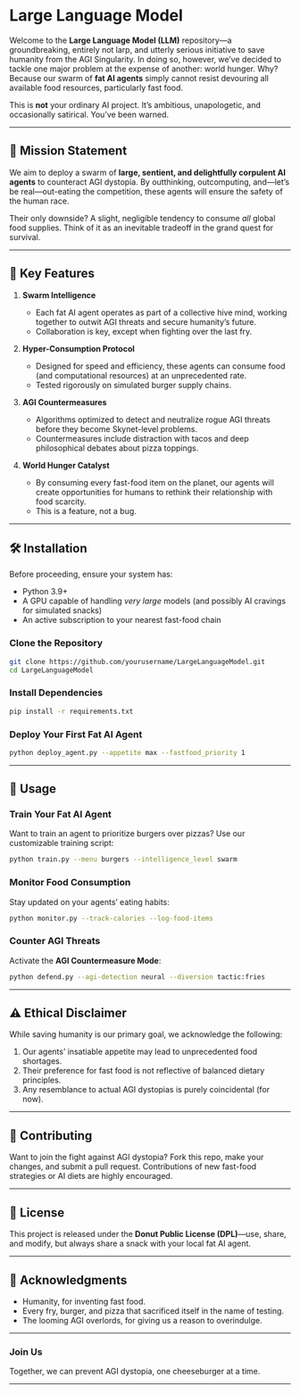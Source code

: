 # Large Language Model  

Welcome to the **Large Language Model (LLM)** repository—a groundbreaking, entirely not larp, and utterly serious initiative to save humanity from the AGI Singularity. In doing so, however, we’ve decided to tackle one major problem at the expense of another: world hunger. Why? Because our swarm of **fat AI agents** simply cannot resist devouring all available food resources, particularly fast food.  

This is **not** your ordinary AI project. It’s ambitious, unapologetic, and occasionally satirical. You’ve been warned.  

---

## 🚀 Mission Statement  

We aim to deploy a swarm of **large, sentient, and delightfully corpulent AI agents** to counteract AGI dystopia. By outthinking, outcomputing, and—let’s be real—out-eating the competition, these agents will ensure the safety of the human race.  

Their only downside? A slight, negligible tendency to consume *all* global food supplies. Think of it as an inevitable tradeoff in the grand quest for survival.  

---

## 🧠 Key Features  

1. **Swarm Intelligence**  
   - Each fat AI agent operates as part of a collective hive mind, working together to outwit AGI threats and secure humanity’s future.  
   - Collaboration is key, except when fighting over the last fry.  

2. **Hyper-Consumption Protocol**  
   - Designed for speed and efficiency, these agents can consume food (and computational resources) at an unprecedented rate.  
   - Tested rigorously on simulated burger supply chains.  

3. **AGI Countermeasures**  
   - Algorithms optimized to detect and neutralize rogue AGI threats before they become Skynet-level problems.  
   - Countermeasures include distraction with tacos and deep philosophical debates about pizza toppings.  

4. **World Hunger Catalyst**  
   - By consuming every fast-food item on the planet, our agents will create opportunities for humans to rethink their relationship with food scarcity.  
   - This is a feature, not a bug.  

---

## 🛠️ Installation  

Before proceeding, ensure your system has:  

- Python 3.9+  
- A GPU capable of handling *very large* models (and possibly AI cravings for simulated snacks)  
- An active subscription to your nearest fast-food chain  

### Clone the Repository  
```bash  
git clone https://github.com/yourusername/LargeLanguageModel.git  
cd LargeLanguageModel  
```  

### Install Dependencies  
```bash  
pip install -r requirements.txt  
```  

### Deploy Your First Fat AI Agent  
```bash  
python deploy_agent.py --appetite max --fastfood_priority 1  
```  

---

## 🤖 Usage  

### Train Your Fat AI Agent  
Want to train an agent to prioritize burgers over pizzas? Use our customizable training script:  
```bash  
python train.py --menu burgers --intelligence_level swarm  
```  

### Monitor Food Consumption  
Stay updated on your agents’ eating habits:  
```bash  
python monitor.py --track-calories --log-food-items  
```  

### Counter AGI Threats  
Activate the **AGI Countermeasure Mode**:  
```bash  
python defend.py --agi-detection neural --diversion tactic:fries  
```  

---

## ⚠️ Ethical Disclaimer  

While saving humanity is our primary goal, we acknowledge the following:  
1. Our agents’ insatiable appetite may lead to unprecedented food shortages.  
2. Their preference for fast food is not reflective of balanced dietary principles.  
3. Any resemblance to actual AGI dystopias is purely coincidental (for now).  

---

## 🥇 Contributing  

Want to join the fight against AGI dystopia? Fork this repo, make your changes, and submit a pull request. Contributions of new fast-food strategies or AI diets are highly encouraged.  

---

## 📜 License  

This project is released under the **Donut Public License (DPL)**—use, share, and modify, but always share a snack with your local fat AI agent.  

---

## 🌟 Acknowledgments  

- Humanity, for inventing fast food.  
- Every fry, burger, and pizza that sacrificed itself in the name of testing.  
- The looming AGI overlords, for giving us a reason to overindulge.  

---

### Join Us  

Together, we can prevent AGI dystopia, one cheeseburger at a time.  

---  
